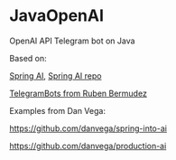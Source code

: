 # JavaOpenAI

OpenAI API Telegram bot on Java

Based on:

[Spring AI](https://docs.spring.io/spring-ai/reference/index.html), [Spring AI repo](https://github.com/spring-projects/spring-ai)

[TelegramBots from Ruben Bermudez](https://github.com/rubenlagus/TelegramBots)

Examples from Dan Vega:

https://github.com/danvega/spring-into-ai

https://github.com/danvega/production-ai

